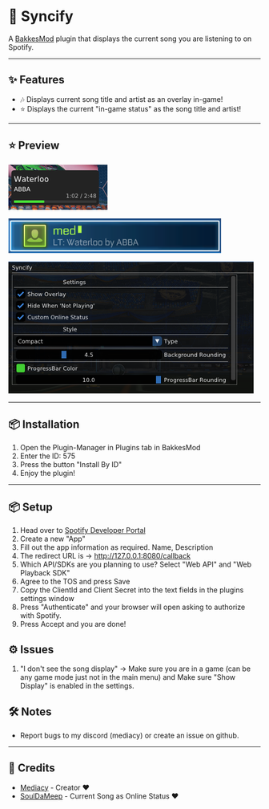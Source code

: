 # 🎵 Syncify

A [BakkesMod](https://bakkesmod.com/) plugin that displays the current song you are listening to on Spotify.

---

## ✨ Features

- 🎶 Displays current song title and artist as an overlay in-game!
- ⭐ Displays the current "in-game status" as the song title and artist!

---
## ⭐ Preview
![Overlay](preview/overlay.png)

![Status](preview/status.png)

![Settings](preview/settings.png)

---

## 📦 Installation

1. Open the Plugin-Manager in Plugins tab in BakkesMod
2. Enter the ID: 575
3. Press the button "Install By ID"
4. Enjoy the plugin!

---
## 📦 Setup

1. Head over to [Spotify Developer Portal](https://developer.spotify.com/dashboard)
2. Create a new "App"
3. Fill out the app information as required. Name, Description
4. The redirect URL is -> http://127.0.0.1:8080/callback
5. Which API/SDKs are you planning to use? Select "Web API" and "Web Playback SDK"
6. Agree to the TOS and press Save
7. Copy the ClientId and Client Secret into the text fields in the plugins settings window
8. Press "Authenticate" and your browser will open asking to authorize with Spotify.
9. Press Accept and you are done!

## ⚙ Issues
1. "I don't see the song display" -> Make sure you are in a game (can be any game mode just not in the main menu) and Make sure "Show Display" is enabled in the settings.

## 🛠️ Notes

- Report bugs to my discord (mediacy) or create an issue on github.

---

## 🔗 Credits

- [Mediacy](https://github.com/ImBritish) - Creator ❤️
- [SoulDaMeep](https://github.com/SoulDaMeep) - Current Song as Online Status ❤️